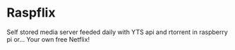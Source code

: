 # Raspflix
Self stored media server feeded daily with YTS api and rtorrent in raspberry pi or... Your own free Netflix!
